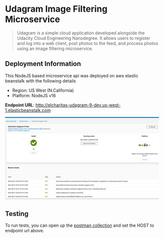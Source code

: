 # Udagram Image Filtering Microservice

> Udagram is a simple cloud application developed alongside the Udacity Cloud Engineering Nanodegree.
> It allows users to register and log into a web client, post photos to the feed, and process photos using an image filtering microservice.

## Deployment Information

This NodeJS based microservice api was deployed on aws elastic beanstalk with the following details

* Region: US West (N.California)
* Platform: NodeJS v16

**Endpoint URL**: http://elcharitas-udagram-9-dev.us-west-1.elasticbeanstalk.com

![](./deployment_screenshots/DEPLOYMENT_SCREENSHOT_2.png)

## Testing

To run tests, you can open up the [postman collection](./cloud-cdnd-c2-final.postman_collection.json) and set the HOST to endpoint url above.
